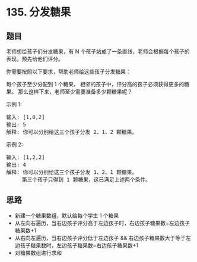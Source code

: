 # 135. 分发糖果
## 题目

老师想给孩子们分发糖果，有 N 个孩子站成了一条直线，老师会根据每个孩子的表现，预先给他们评分。

你需要按照以下要求，帮助老师给这些孩子分发糖果：

每个孩子至少分配到 1 个糖果。
相邻的孩子中，评分高的孩子必须获得更多的糖果。
那么这样下来，老师至少需要准备多少颗糖果呢？

示例 1:
<pre>
输入: [1,0,2]
输出: 5
解释: 你可以分别给这三个孩子分发 2、1、2 颗糖果。
</pre>
示例 2:
<pre>
输入: [1,2,2]
输出: 4
解释: 你可以分别给这三个孩子分发 1、2、1 颗糖果。
     第三个孩子只得到 1 颗糖果，这已满足上述两个条件。
</pre>

## 思路
- 新建一个糖果数组，默认给每个学生 1 个糖果
- 从左向右遍历，当右边孩子评分高于左边孩子时，右边孩子糖果数=左边孩子糖果数+1
- 从右向左遍历，当右边孩子评分低于左边孩子 && 右边孩子糖果数大于等于左边孩子糖果数时，左边孩子糖果数=右边孩子糖果数+1
- 对糖果数组进行求和
